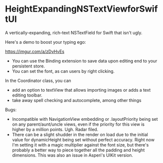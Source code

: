 # HeightExpandingNSTextViewforSwiftUI
A vertically-expanding, rich-text NSTextField for Swift that isn't ugly.

Here's a demo to boost your typing ego:

https://imgur.com/a/zDvHvEs

* You can use the Binding extension to save data upon editing end to your persistent store.
* You can set the font, as can users by right clicking.

In the Coordinator class, you can 
* add an option to textView that allows importing images or adds a text editing toolbar. 
* take away spell checking and autocomplete, among other things

Bugs:
* Incompatible with NavigationView embedding or .layoutPriority being set on any parent/aunt/uncle views, even if the priority for this view is higher by a million points. Ugh. Radar filed.
* There can be a slight shudder in the render on load due to the initial value for dynamicHeight being set without perfect accuracy. Right now I'm setting it with a magic multiplier against the font size, but there's probably a better way to piece together all the padding and height dimensions. This was also an issue in Asperi's UIKit version.

